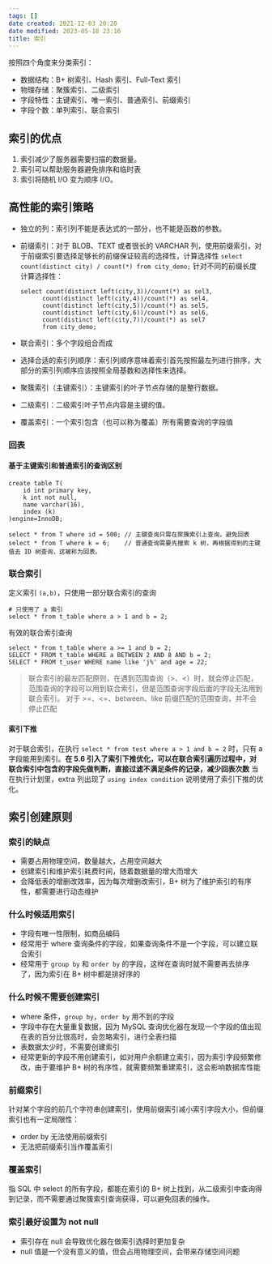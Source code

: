 ```yaml
---
tags: []
date created: 2021-12-03 20:20
date modified: 2023-05-18 23:16
title: 索引
---
```

按照四个角度来分类索引：
- 数据结构：B+ 树索引、Hash 索引、Full-Text 索引
- 物理存储：聚簇索引、二级索引
- 字段特性：主键索引、唯一索引、普通索引、前缀索引
- 字段个数：单列索引、联合索引

## 索引的优点

1. 索引减少了服务器需要扫描的数据量。
2. 索引可以帮助服务器避免排序和临时表
3. 索引将随机 I/O 变为顺序 I/O。

## 高性能的索引策略

- 独立的列：索引列不能是表达式的一部分，也不能是函数的参数。

- 前缀索引：对于 BLOB、TEXT 或者很长的 VARCHAR 列，使用前缀索引，对于前缀索引要选择足够长的前缀保证较高的选择性，计算选择性 `select count(distinct city) / count(*) from city_demo;` 针对不同的前缀长度计算选择性：

  ```
  select count(distinct left(city,3))/count(*) as sel3,
  		count(distinct left(city,4))/count(*) as sel4,
  		count(distinct left(city,5))/count(*) as sel5,
  		count(distinct left(city,6))/count(*) as sel6,
  		count(distinct left(city,7))/count(*) as sel7
  		from city_demo;
  ```

- 联合索引：多个字段组合而成
- 选择合适的索引列顺序：索引列顺序意味着索引首先按照最左列进行排序，大部分的索引列顺序应该按照全局基数和选择性来选择。
- 聚簇索引（主键索引）：主键索引的叶子节点存储的是整行数据。
- 二级索引：二级索引叶子节点内容是主键的值。
- 覆盖索引：一个索引包含（也可以称为覆盖）所有需要查询的字段值

### 回表

#### 基于主键索引和普通索引的查询区别

```mysql
create table T(
	id int primary key,
	k int not null,
	name varchar(16),
	index (k)
)engine=InnoDB;

select * from T where id = 500;	// 主键查询只需在聚簇索引上查询，避免回表
select * from T where k = 6;	// 普通查询需要先搜索 k 树，再根据得到的主键值去 ID 树查询，这被称为回表。
```

### 联合索引

定义索引 `(a,b)`，只使用一部分联合索引的查询
```mysql
# 只使用了 a 索引
select * from t_table where a > 1 and b = 2;
```

有效的联合索引查询
```mysql
select * from t_table where a >= 1 and b = 2;
SELECT * FROM t_table WHERE a BETWEEN 2 AND 8 AND b = 2;
SELECT * FROM t_user WHERE name like 'j%' and age = 22;
```

>联合索引的最左匹配原则，在遇到范围查询（>、<）时，就会停止匹配，范围查询的字段可以用到联合索引，但是范围查询字段后面的字段无法用到联合索引。
>对于 >=、<=、between、like 前缀匹配的范围查询，并不会停止匹配

#### 索引下推

对于联合索引，在执行 `select * from test where a > 1 and b = 2` 时，只有 a 字段能用到索引。**在 5.6 引入了索引下推优化，可以在联合索引遍历过程中，对联合索引中包含的字段先做判断，直接过滤不满足条件的记录，减少回表次数**
当在执行计划里，extra 列出现了 `using index condition` 说明使用了索引下推的优化。

## 索引创建原则

### 索引的缺点

- 需要占用物理空间，数量越大，占用空间越大
- 创建索引和维护索引耗费时间，随着数据量的增大而增大
- 会降低表的增删改效率，因为每次增删改索引，B+ 树为了维护索引的有序性，都需要进行动态维护

### 什么时候适用索引

- 字段有唯一性限制，如商品编码
- 经常用于 where 查询条件的字段，如果查询条件不是一个字段，可以建立联合索引
- 经常用于 `group by` 和 `order by` 的字段，这样在查询时就不需要再去排序了，因为索引在 B+ 树中都是排好序的

### 什么时候不需要创建索引

- where 条件，`group by`，`order by` 用不到的字段
- 字段中存在大量重复数据，因为 MySQL 查询优化器在发现一个字段的值出现在表的百分比很高时，会忽略索引，进行全表扫描
- 表数据太少时，不需要创建索引
- 经常更新的字段不用创建索引，如对用户余额建立索引，因为索引字段频繁修改，由于要维护 B+ 树的有序性，就需要频繁重建索引，这会影响数据库性能

### 前缀索引

针对某个字段的前几个字符串创建索引，使用前缀索引减小索引字段大小，但前缀索引也有一定局限性：
- order by 无法使用前缀索引
- 无法把前缀索引当作覆盖索引

### 覆盖索引

指 SQL 中 select 的所有字段，都能在索引的 B+ 树上找到，从二级索引中查询得到记录，而不需要通过聚簇索引查询获得，可以避免回表的操作。

### 索引最好设置为 not null

- 索引存在 null 会导致优化器在做索引选择时更加复杂
- null 值是一个没有意义的值，但会占用物理空间，会带来存储空间问题

